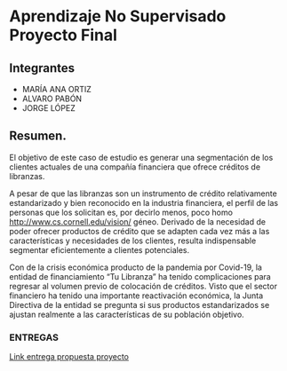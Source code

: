 # Aprendizaje No Supervisado Proyecto Final
## Integrantes

- MARÍA ANA ORTIZ
- ALVARO PABÓN
- JORGE LÓPEZ

## Resumen. 


El objetivo de este caso de estudio es generar una segmentación de los clientes actuales de una compañía financiera que ofrece créditos de libranzas.  

 

A pesar de que las libranzas son un instrumento de crédito relativamente estandarizado y bien reconocido en la industria financiera, el perfil de las personas que los solicitan es, por decirlo menos, poco homo http://www.cs.cornell.edu/vision/ géneo. Derivado de la necesidad de poder ofrecer productos de crédito que se adapten cada vez más a las características y necesidades de los clientes, resulta indispensable segmentar eficientemente a clientes potenciales. 

Con de la crisis económica producto de la pandemia por Covid-19, la entidad de financiamiento “Tu Libranza” ha tenido complicaciones para regresar al volumen previo de colocación de créditos. Visto que el sector financiero ha tenido una importante reactivación económica, la Junta Directiva de la entidad se pregunta si sus productos estandarizados se ajustan realmente a las características de su población objetivo. 

 ### ENTREGAS

[Link entrega propuesta proyecto]( https://github.com/maortiz1/AprendizajeNOSuper_Proyecto/blob/main/Entregas/Proyecto%20-%20Entrega%201-%20Propuesta.pdf)
